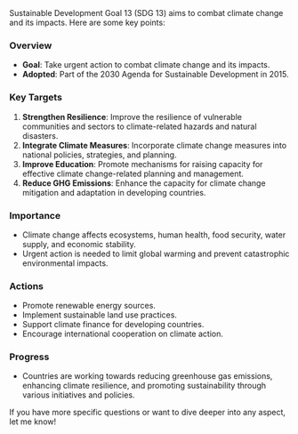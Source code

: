 <html>
  <head>
    <title> sdg 13 </title>
  </head>
  <body>
    Sustainable Development Goal 13 (SDG 13) aims to combat climate change and its impacts. Here are some key points:

### Overview
- **Goal**: Take urgent action to combat climate change and its impacts.
- **Adopted**: Part of the 2030 Agenda for Sustainable Development in 2015.

### Key Targets
1. **Strengthen Resilience**: Improve the resilience of vulnerable communities and sectors to climate-related hazards and natural disasters.
2. **Integrate Climate Measures**: Incorporate climate change measures into national policies, strategies, and planning.
3. **Improve Education**: Promote mechanisms for raising capacity for effective climate change-related planning and management.
4. **Reduce GHG Emissions**: Enhance the capacity for climate change mitigation and adaptation in developing countries.

### Importance
- Climate change affects ecosystems, human health, food security, water supply, and economic stability.
- Urgent action is needed to limit global warming and prevent catastrophic environmental impacts.

### Actions
- Promote renewable energy sources.
- Implement sustainable land use practices.
- Support climate finance for developing countries.
- Encourage international cooperation on climate action.

### Progress
- Countries are working towards reducing greenhouse gas emissions, enhancing climate resilience, and promoting sustainability through various initiatives and policies.

If you have more specific questions or want to dive deeper into any aspect, let me know!
  </body>
</html>
